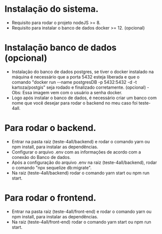 # Instalação do sistema.

- Requisito para rodar o projeto nodeJS >= 8.
- Requisito para instalar o banco de dados docker >= 12. (opcional)

# Instalação banco de dados (opcional)
- Instalação do banco de dados postgres, se tiver o docker instalado na máquina é necessário que
a porta 5432 esteja liberada e que o comando "docker run --name postgresDB -p 5432:5432 -d -t kartoza/postgis"
seja rodado e finalizado corretamente. (opcional) - Obs: Essa imagem vem com o usuário a senha docker.
- Logo após instalar o banco de dados, é necessário criar um banco com nome que você desejar para
rodar o backend no meu caso foi teste-4all.

# Para rodar o backend.

- Entrar na pasta raiz (teste-4all/backend) e rodar o comando yarn ou npm install, para instalar
as dependências.
- Configurar o arquivo .env com as informações de acordo com a conexão do Banco de dados.
- Após a configuração do arquivo .env na raiz (teste-4all/backend), rodar o comando "npx sequelize db:migrate".
- Na raiz (teste-4all/backend) rodar o comando yarn start ou npm run start.

# Para rodar o frontend.

- Entrar na pasta raiz (teste-4all/front-end) e rodar o comando yarn ou npm install, para instalar
as dependências.
- Na raiz (teste-4all/front-end) rodar o comando yarn start ou npm run start.
